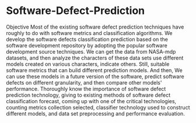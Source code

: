 # Software-Defect-Prediction

Objective
Most of the existing software defect prediction techniques have roughly to do with software metrics and classification algorithms. We develop the software defects classification prediction based on the software development repository by adopting the popular software development source techniques. We can get the data from NASA-mdp datasets, and then analyze the characters of these data sets use different models created on various characters, indicate others. Still, suitable software metrics that can build different prediction models. And then, We can use these models in a future version of the software, predict software defects on different granularity, and then compare other models' performance. Thoroughly know the importance of software defect prediction technology, giving to existing methods of software defect classification forecast, coming up with one of the critical technologies, counting metrics collection selected, classifier technology used to construct different models, and data set preprocessing and performance evaluation.
